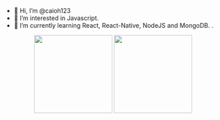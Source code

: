 - 👋 Hi, I’m @caioh123
- 👀 I’m interested in Javascript.
- 🌱 I’m currently learning React, React-Native, NodeJS and MongoDB.
.

<div align="center">
  <a href="https://github.com/caioh123"></a>
  <img height="180em" src="https://github-readme-stats.vercel.app/api?username=caioh123&show_icons=true&theme=onedark&include_all_commits=true&count_private=true"/>
  <img height="180em" src="https://github-readme-stats.vercel.app/api/top-langs/?username=caioh123&layout=compact&langs_count=16&theme=onedark"/>
</div>

<!---
caioh123/caioh123 is a ✨ special ✨ repository because its `README.md` (this file) appears on your GitHub profile.
You can click the Preview link to take a look at your changes.
---> 
  
 
   
 
 
 
  
  
